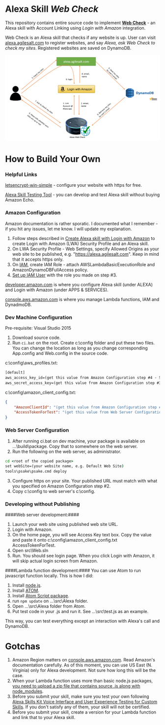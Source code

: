 # Alexa Skill *Web Check* #

This repository contains entire source code to implement [**Web Check**](https://www.amazon.com/dp/B01M4NX2TM/ref=syps?s=digital-skills&ie=UTF8&qid=1484227856) - an Alexa skill with Account Linking using *Login with Amazon* integration.

Web Check is an Alexa skill that checks if any website is up. User can visit [alexa.agilesalt.com](https://alexa.agilesalt.com) to register websites, and say *Alexa, ask Web Check to check my sites*. Registered websites are saved on DynamoDB.

![System Overview](https://raw.githubusercontent.com/kennethchoe/alexa-web-check/master/resources/diagram.png)


# How to Build Your Own #

### Helpful Links ###

[letsencrypt-win-simple](https://github.com/Lone-Coder/letsencrypt-win-simple/wiki) - configure your website with https for free.

[Alexa Skill Testing Tool](https://echosim.io) - you can develop and test Alexa skill without buying Amazon Echo.

### Amazon Configuration ###

Amazon documentation is rather sporatic. I documented what I remember - if you hit any issues, let me know. I will update my explanation.

1. Follow steps described in [Create Alexa skill with Login with Amazon](https://developer.amazon.com/blogs/post/Tx3CX1ETRZZ2NPC/alexa-account-linking-5-steps-to-seamlessly-link-your-alexa-skill-with-login-with-amazon) to create Login with Amazon (LWA) Security Profile and an Alexa skill.
2. On LWA Security Profile - Web Settings, specify Allowed Origins as your web site to be published, e.g. "https://alexa.agilesalt.com". Keep in mind that it accepts https only.
3. On [IAM](https://console.aws.amazon.com/iam/home?region=us-east-1#/roles), create IAM Role - attach AWSLambdaBasicExecutionRole and AmazonDynamoDBFullAccess policy.
4. [Set up IAM User](http://docs.aws.amazon.com/sdk-for-net/v3/developer-guide/net-dg-signup.html) with the role you made on step #3.

[developer.amazon.com](https://developer.amazon.com) is where you configure Alexa skill (under ALEXA) and Login with Amazon (under APPS & SERVICES).

[console.aws.amazon.com](https://console.aws.amazon.com) is where you manage Lambda functions, IAM and DynadmoDB.

### Dev Machine Configuration ###

Pre-requisite: Visual Studio 2015

1. Download source code.
2. Run `ci.bat` on the root.
Create c:\config folder and put these two files. You can change the location as long as you change corresponding App.config and Web.config in the source code.

c:\config\aws_profiles.txt:
```bat
[default]
aws_access_key_id=(get this value from Amazon Configuration step #4 - Set up IAM User)
aws_secret_access_key=(get this value from Amazon Configuration step #3 - Set up IAM User)
```

c:\config\amazon_client_config.txt:
```json
{
	"AmazonClientId": "(get this value from Amazon Configuration step #1, LWA Security Profile)",
	"AccessTokenForTest": "(get this value from Web Server Configuration step #4)"
}
```

### Web Server Configuration ###

1. After running ci.bat on dev machine, your package is available on ...\build\package. Copy that to somewhere on the web server.
2. Run the following on the web server, as administrator.

```bat
cd <root of the copied package>
set webSite=(your website name, e.g. Default Web Site)
tools\psake\psake.cmd deploy
```

3. Configure https on your site. Your published URL must match with what you specified on Amazon Configuration step #2.
4. Copy c:\config to web server's c:\config.

### Developing without Publishing ###

####Web server development:####
1. Launch your web site using published web site URL.
2. Login with Amazon.
3. On the home page, you will see Access Key text box. Copy the value and paste it onto c:\config\amazon_client_config.txt AccessTokenForTest.
4. Open src\Web.sln
5. Run. You should see login page. When you click Login with Amazon, it will skip actual login screen from Amazon.

####Lambda function development:####
You can use Atom to run javascript function locally. This is how I did:

1. Install [node.js](https://nodejs.org/).
2. Install [ATOM](https://atom.io/).
3. Install [Atom Script package](https://atom.io/packages/script).
4. run `npm update` on ...\src\Alexa folder.
5. Open ...\src\Alexa folder from Atom.
6. Put test code in your .js and run it. See ...\src\test.js as an example.

This way, you can test everything except an interaction with Alexa's call and DynamoDB.

# Gotchas #

1. Amazon Region matters on [console.aws.amazon.com](https://console.aws.amazon.com/). Read Amazon's documentation carefully. As of this moment, you can use US East (N. Virginia) only for Alexa development. Not sure how long this will be the case.
2. When your Lambda function uses more than basic node.js packages, [you need to upload a zip file that contains source .js along with node_modules](http://docs.aws.amazon.com/lambda/latest/dg/nodejs-create-deployment-pkg.html).
3. Before you submit your skill, make sure you test your own following [Alexa Skills Kit Voice Interface and User Experience Testing for Custom Skills](https://developer.amazon.com/public/solutions/alexa/alexa-skills-kit/docs/alexa-skills-kit-voice-interface-and-user-experience-testing). If you don't satisfy any of them, your skill will not be certified.
4. Before you submit your skill, create a version for your Lambda function and link that to your Alexa skill.
